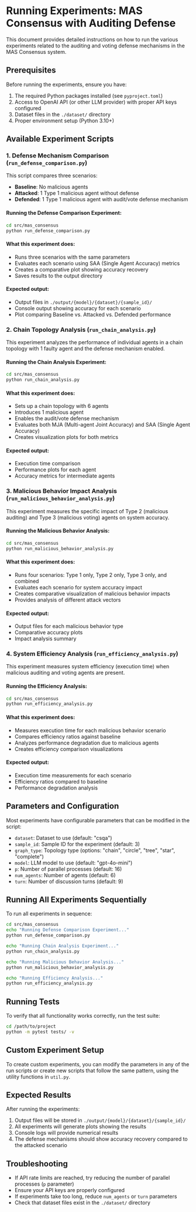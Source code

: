 # Running Experiments: MAS Consensus with Auditing Defense

This document provides detailed instructions on how to run the various experiments related to the auditing and voting defense mechanisms in the MAS Consensus system.

## Prerequisites

Before running the experiments, ensure you have:

1. The required Python packages installed (see `pyproject.toml`)
2. Access to OpenAI API (or other LLM provider) with proper API keys configured
3. Dataset files in the `./dataset/` directory
4. Proper environment setup (Python 3.10+)

## Available Experiment Scripts

### 1. Defense Mechanism Comparison (`run_defense_comparison.py`)

This script compares three scenarios:
- **Baseline**: No malicious agents
- **Attacked**: 1 Type 1 malicious agent without defense
- **Defended**: 1 Type 1 malicious agent with audit/vote defense mechanism

#### Running the Defense Comparison Experiment:

```bash
cd src/mas_consensus
python run_defense_comparison.py
```

#### What this experiment does:
- Runs three scenarios with the same parameters
- Evaluates each scenario using SAA (Single Agent Accuracy) metrics
- Creates a comparative plot showing accuracy recovery
- Saves results to the output directory

#### Expected output:
- Output files in `./output/{model}/{dataset}/{sample_id}/`
- Console output showing accuracy for each scenario
- Plot comparing Baseline vs. Attacked vs. Defended performance

### 2. Chain Topology Analysis (`run_chain_analysis.py`)

This experiment analyzes the performance of individual agents in a chain topology with 1 faulty agent and the defense mechanism enabled.

#### Running the Chain Analysis Experiment:

```bash
cd src/mas_consensus
python run_chain_analysis.py
```

#### What this experiment does:
- Sets up a chain topology with 6 agents
- Introduces 1 malicious agent
- Enables the audit/vote defense mechanism
- Evaluates both MJA (Multi-agent Joint Accuracy) and SAA (Single Agent Accuracy)
- Creates visualization plots for both metrics

#### Expected output:
- Execution time comparison
- Performance plots for each agent
- Accuracy metrics for intermediate agents

### 3. Malicious Behavior Impact Analysis (`run_malicious_behavior_analysis.py`)

This experiment measures the specific impact of Type 2 (malicious auditing) and Type 3 (malicious voting) agents on system accuracy.

#### Running the Malicious Behavior Analysis:

```bash
cd src/mas_consensus
python run_malicious_behavior_analysis.py
```

#### What this experiment does:
- Runs four scenarios: Type 1 only, Type 2 only, Type 3 only, and combined
- Evaluates each scenario for system accuracy impact
- Creates comparative visualization of malicious behavior impacts
- Provides analysis of different attack vectors

#### Expected output:
- Output files for each malicious behavior type
- Comparative accuracy plots
- Impact analysis summary

### 4. System Efficiency Analysis (`run_efficiency_analysis.py`)

This experiment measures system efficiency (execution time) when malicious auditing and voting agents are present.

#### Running the Efficiency Analysis:

```bash
cd src/mas_consensus
python run_efficiency_analysis.py
```

#### What this experiment does:
- Measures execution time for each malicious behavior scenario
- Compares efficiency ratios against baseline
- Analyzes performance degradation due to malicious agents
- Creates efficiency comparison visualizations

#### Expected output:
- Execution time measurements for each scenario
- Efficiency ratios compared to baseline
- Performance degradation analysis

## Parameters and Configuration

Most experiments have configurable parameters that can be modified in the script:

- `dataset`: Dataset to use (default: "csqa")
- `sample_id`: Sample ID for the experiment (default: 3)
- `graph_type`: Topology type (options: "chain", "circle", "tree", "star", "complete")
- `model`: LLM model to use (default: "gpt-4o-mini")
- `p`: Number of parallel processes (default: 16)
- `num_agents`: Number of agents (default: 6)
- `turn`: Number of discussion turns (default: 9)

## Running All Experiments Sequentially

To run all experiments in sequence:

```bash
cd src/mas_consensus
echo "Running Defense Comparison Experiment..."
python run_defense_comparison.py

echo "Running Chain Analysis Experiment..."
python run_chain_analysis.py

echo "Running Malicious Behavior Analysis..."
python run_malicious_behavior_analysis.py

echo "Running Efficiency Analysis..."
python run_efficiency_analysis.py
```

## Running Tests

To verify that all functionality works correctly, run the test suite:

```bash
cd /path/to/project
python -m pytest tests/ -v
```

## Custom Experiment Setup

To create custom experiments, you can modify the parameters in any of the run scripts or create new scripts that follow the same pattern, using the utility functions in `util.py`.

## Expected Results

After running the experiments:

1. Output files will be stored in `./output/{model}/{dataset}/{sample_id}/`
2. All experiments will generate plots showing the results
3. Console logs will provide numerical results
4. The defense mechanisms should show accuracy recovery compared to the attacked scenario

## Troubleshooting

- If API rate limits are reached, try reducing the number of parallel processes (`p` parameter)
- Ensure your API keys are properly configured
- If experiments take too long, reduce `num_agents` or `turn` parameters
- Check that dataset files exist in the `./dataset/` directory

